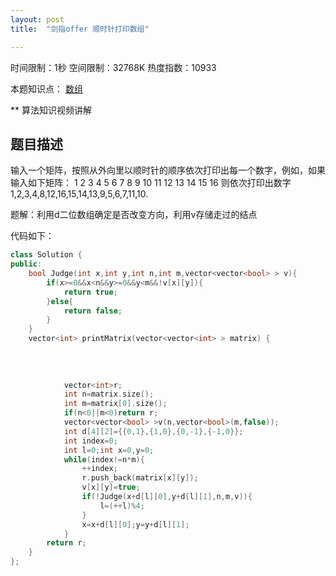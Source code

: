 ```yaml
---
layout: post
title:  "剑指offer 顺时针打印数组"

---
```

时间限制：1秒 空间限制：32768K 热度指数：10933

本题知识点： [数组](https://www.nowcoder.com/questionCenter?questionTypes=000100&mutiTagIds=578)

** 算法知识视频讲解

## 题目描述

输入一个矩阵，按照从外向里以顺时针的顺序依次打印出每一个数字，例如，如果输入如下矩阵： 1 2 3 4 5 6 7 8 9 10 11 12 13 14 15 16 则依次打印出数字1,2,3,4,8,12,16,15,14,13,9,5,6,7,11,10.



题解：利用d二位数组确定是否改变方向，利用v存储走过的结点

代码如下：

```c++
class Solution {
public:
    bool Judge(int x,int y,int n,int m,vector<vector<bool> > v){
        if(x>=0&&x<n&&y>=0&&y<m&&!v[x][y]){
            return true;
        }else{
            return false;
        }
    }
    vector<int> printMatrix(vector<vector<int> > matrix) {
        	
        
        
        
        	vector<int>r;
			int n=matrix.size();
        	int m=matrix[0].size();
        	if(n<0||m<0)return r;
        	vector<vector<bool> >v(n,vector<bool>(m,false));
        	int d[4][2]={{0,1},{1,0},{0,-1},{-1,0}};
        	int index=0;
        	int l=0;int x=0,y=0;
        	while(index!=n*m){          
                ++index;   
                r.push_back(matrix[x][y]);
                v[x][y]=true;
                if(!Judge(x+d[l][0],y+d[l][1],n,m,v)){
                    l=(++l)%4;                   
                }               
                x=x+d[l][0];y=y+d[l][1];
            }
        return r;
    }
};
```

